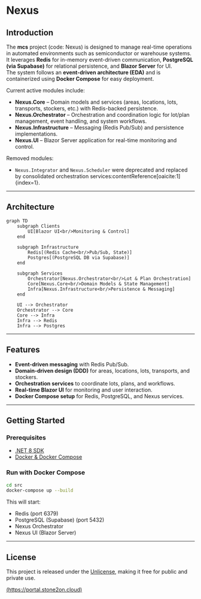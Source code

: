 
# Nexus

## Introduction
The **mcs** project (code: Nexus) is designed to manage real-time operations in automated environments such as semiconductor or warehouse systems.  
It leverages **Redis** for in-memory event-driven communication, **PostgreSQL (via Supabase)** for relational persistence, and **Blazor Server** for UI.  
The system follows an **event-driven architecture (EDA)** and is containerized using **Docker Compose** for easy deployment.

Current active modules include:
- **Nexus.Core** – Domain models and services (areas, locations, lots, transports, stockers, etc.) with Redis-backed persistence.  
- **Nexus.Orchestrator** – Orchestration and coordination logic for lot/plan management, event handling, and system workflows.  
- **Nexus.Infrastructure** – Messaging (Redis Pub/Sub) and persistence implementations.  
- **Nexus.UI** – Blazor Server application for real-time monitoring and control.  

Removed modules:  
- `Nexus.Integrator` and `Nexus.Scheduler` were deprecated and replaced by consolidated orchestration services:contentReference[oaicite:1]{index=1}.  

---

## Architecture

```mermaid
graph TD
    subgraph Clients
        UI[Blazor UI<br/>Monitoring & Control]
    end

    subgraph Infrastructure
        Redis[(Redis Cache<br/>Pub/Sub, State)]
        Postgres[(PostgreSQL DB via Supabase)]
    end

    subgraph Services
        Orchestrator[Nexus.Orchestrator<br/>Lot & Plan Orchestration]
        Core[Nexus.Core<br/>Domain Models & State Management]
        Infra[Nexus.Infrastructure<br/>Persistence & Messaging]
    end

    UI --> Orchestrator
    Orchestrator --> Core
    Core --> Infra
    Infra --> Redis
    Infra --> Postgres
````

---

## Features

* **Event-driven messaging** with Redis Pub/Sub.
* **Domain-driven design (DDD)** for areas, locations, lots, transports, and stockers.
* **Orchestration services** to coordinate lots, plans, and workflows.
* **Real-time Blazor UI** for monitoring and user interaction.
* **Docker Compose setup** for Redis, PostgreSQL, and Nexus services.

---

## Getting Started

### Prerequisites

* [.NET 8 SDK](https://dotnet.microsoft.com/download/dotnet/8.0)
* [Docker & Docker Compose](https://docs.docker.com/get-docker/)

### Run with Docker Compose

```bash
cd src
docker-compose up --build
```

This will start:

* Redis (port 6379)
* PostgreSQL (Supabase) (port 5432)
* Nexus Orchestrator
* Nexus UI (Blazor Server)

---

## License

This project is released under the [Unlicense](LICENSE), making it free for public and private use.

[(https://portal.stone2on.cloud)](https://portal.stone2on.cloud)
